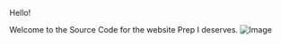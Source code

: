 Hello!

Welcome to the Source Code for the website Prep I deserves. 
![Image](https://www.uaa.k12.tr/assets/images/logo-1.png)

